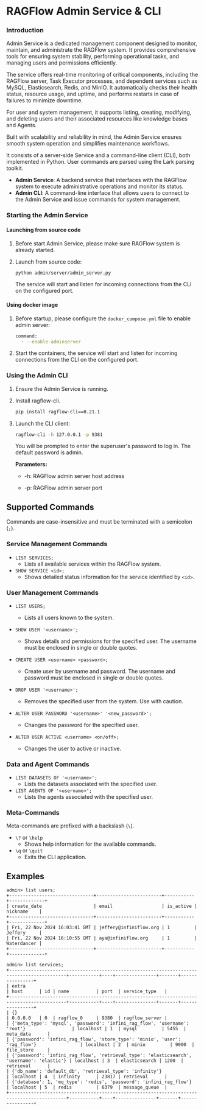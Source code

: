 # RAGFlow Admin Service & CLI

### Introduction

Admin Service is a dedicated management component designed to monitor, maintain, and administrate the RAGFlow system. It provides comprehensive tools for ensuring system stability, performing operational tasks, and managing users and permissions efficiently.

The service offers real-time monitoring of critical components, including the RAGFlow server, Task Executor processes, and dependent services such as MySQL, Elasticsearch, Redis, and MinIO. It automatically checks their health status, resource usage, and uptime, and performs restarts in case of failures to minimize downtime.

For user and system management, it supports listing, creating, modifying, and deleting users and their associated resources like knowledge bases and Agents.

Built with scalability and reliability in mind, the Admin Service ensures smooth system operation and simplifies maintenance workflows.

It consists of a server-side Service and a command-line client (CLI), both implemented in Python. User commands are parsed using the Lark parsing toolkit.

- **Admin Service**: A backend service that interfaces with the RAGFlow system to execute administrative operations and monitor its status.
- **Admin CLI**: A command-line interface that allows users to connect to the Admin Service and issue commands for system management.



### Starting the Admin Service

#### Launching from source code

1. Before start Admin Service, please make sure RAGFlow system is already started.

2. Launch from source code:

   ```bash
   python admin/server/admin_server.py
   ```
   The service will start and listen for incoming connections from the CLI on the configured port. 

#### Using docker image

1. Before startup, please configure the `docker_compose.yml`  file to enable admin server:

   ```bash
   command:
     - --enable-adminserver
   ```

2. Start the containers, the service will start and listen for incoming connections from the CLI on the configured port.



### Using the Admin CLI

1.  Ensure the Admin Service is running.
2.  Install ragflow-cli.
    ```bash
    pip install ragflow-cli==0.21.1
    ```
3.  Launch the CLI client:
    ```bash
    ragflow-cli -h 127.0.0.1 -p 9381
    ```
    You will be prompted to enter the superuser's password to log in.
    The default password is admin.

    **Parameters:**
    
    - -h: RAGFlow admin server host address
    
    - -p: RAGFlow admin server port



## Supported Commands

Commands are case-insensitive and must be terminated with a semicolon (`;`).

### Service Management Commands

-   `LIST SERVICES;`
    -   Lists all available services within the RAGFlow system.
-   `SHOW SERVICE <id>;`
    -   Shows detailed status information for the service identified by `<id>`.


### User Management Commands

-   `LIST USERS;`
    -   Lists all users known to the system.
-   `SHOW USER '<username>';`
    -   Shows details and permissions for the specified user. The username must be enclosed in single or double quotes.

- `CREATE USER <username> <password>;`
  - Create user by username and password. The username and password must be enclosed in single or double quotes.

-   `DROP USER '<username>';`
    -   Removes the specified user from the system. Use with caution.
-   `ALTER USER PASSWORD '<username>' '<new_password>';`
    -   Changes the password for the specified user.
-   `ALTER USER ACTIVE <username> <on/off>;`
    -   Changes the user to active or inactive.


### Data and Agent Commands

-   `LIST DATASETS OF '<username>';`
    -   Lists the datasets associated with the specified user.
-   `LIST AGENTS OF '<username>';`
    -   Lists the agents associated with the specified user.

### Meta-Commands

Meta-commands are prefixed with a backslash (`\`).

-   `\?` or `\help`
    -   Shows help information for the available commands.
-   `\q` or `\quit`
    -   Exits the CLI application.

## Examples

```commandline
admin> list users;
+-------------------------------+------------------------+-----------+-------------+
| create_date                   | email                  | is_active | nickname    |
+-------------------------------+------------------------+-----------+-------------+
| Fri, 22 Nov 2024 16:03:41 GMT | jeffery@infiniflow.org | 1         | Jeffery     |
| Fri, 22 Nov 2024 16:10:55 GMT | aya@infiniflow.org     | 1         | Waterdancer |
+-------------------------------+------------------------+-----------+-------------+

admin> list services;
+-------------------------------------------------------------------------------------------+-----------+----+---------------+-------+----------------+
| extra                                                                                     | host      | id | name          | port  | service_type   |
+-------------------------------------------------------------------------------------------+-----------+----+---------------+-------+----------------+
| {}                                                                                        | 0.0.0.0   | 0  | ragflow_0     | 9380  | ragflow_server |
| {'meta_type': 'mysql', 'password': 'infini_rag_flow', 'username': 'root'}                 | localhost | 1  | mysql         | 5455  | meta_data      |
| {'password': 'infini_rag_flow', 'store_type': 'minio', 'user': 'rag_flow'}                | localhost | 2  | minio         | 9000  | file_store     |
| {'password': 'infini_rag_flow', 'retrieval_type': 'elasticsearch', 'username': 'elastic'} | localhost | 3  | elasticsearch | 1200  | retrieval      |
| {'db_name': 'default_db', 'retrieval_type': 'infinity'}                                   | localhost | 4  | infinity      | 23817 | retrieval      |
| {'database': 1, 'mq_type': 'redis', 'password': 'infini_rag_flow'}                        | localhost | 5  | redis         | 6379  | message_queue  |
+-------------------------------------------------------------------------------------------+-----------+----+---------------+-------+----------------+
```
